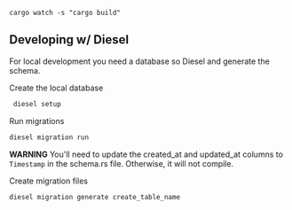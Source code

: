 `cargo watch -s "cargo build"`

## Developing w/ Diesel

For local development you need a database so Diesel and generate the schema.

Create the local database

```bash
 diesel setup
```

Run migrations

```bash
diesel migration run
```

**WARNING** You'll need to update the created_at and updated_at columns to `Timestamp` in the schema.rs file. Otherwise,
it will not compile.

Create migration files

```bash
diesel migration generate create_table_name
```

